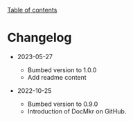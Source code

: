 [Table of contents](toc.md)

# Changelog

- 2023-05-27
	* Bumbed version to 1.0.0
	* Add readme content

- 2022-10-25
	* Bumbed version to 0.9.0
	* Introduction of DocMkr on GitHub.

